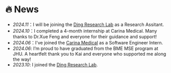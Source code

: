 # 🔥 News
- *2024.11*：I will be joining the [Ding Research Lab](https://dinglab.jh.edu/) as a Research Assitant.
- *2024.10*：I completed a 4-month internship at Carina Medical. Many thanks to Dr.Xue Feng and everyone for their guidance and support!
- *2024.06*：I've joined the [Carina Medical](https://www.carinaai.com/) as a Software Engineer Intern.
- *2024.06*: I’m proud to have graduated from the BME MSE program at JHU. A heartfelt thank you to Kai and everyone who supported me along the way!
- *2023.10*: I joined the [Ding Research Lab](https://dinglab.jh.edu/).
